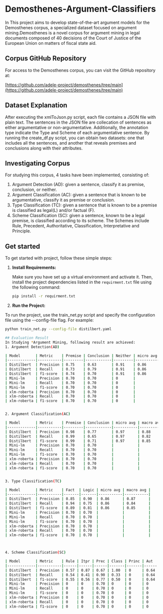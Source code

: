 # Demosthenes-Argument-Classifiers

In This project aims to develop state-of-the-art argument models for the Demosthenes corpus, a specialized dataset focused on argument mining.Demosthenes is a novel corpus for argument mining in legal documents composed of 40 decisions of the Court of Justice of the European Union on matters of fiscal state aid.

## Corpus GitHub Repository
For access to the Demosthenes corpus, you can visit the GitHub repository at:

[https://github.com/adele-project/demosthenes/tree/main](https://github.com/adele-project/demosthenes/tree/main)

## Dataset Explanation
After executing the xmlToJson.py script, each file contains a JSON file with plain text. The sentences in the JSON file are collecation of sentences as either argumentative or non-argumentative. Additionally, the annotation type indicate the Type and Scheme of each argumentative sentence. By running the create_df.py script, you can obtain two datasets: one that includes all the sentences, and another that reveals premises and conclusions along with their attributes.

## Investigating Corpus
For studying this corpus, 4 tasks have been implemented, consisting of:
1. Argument Detection (AD): given a sentence, classify it as premise, conclusion, or neither.
2. Argument Classification (AC): given a sentence that is known to be argumentative, classify it as premise or conclusion.
3. Type Classification (TC): given a sentence that is known to be a premise is classified as legal(L) and/or factual (F).
4. Scheme Classification (SC): given a sentence, known to be a legal premise, is classified according to its scheme. The Schemes include Rule, Precedent, Authoritative, Classification, Interpretative and Principle.

## Get started
To get started with project, follow these simple steps:

1. **Install Requirements:**

   Make sure you have set up a virtual environment and activate it. Then, install the project dependencies listed in the `requirment.txt` file using the following command:

   ```bash
   pip install -r requirment.txt
2. **Run the Project:**

To run the project, use the train_net.py script and specify the configuration file using the --config-file flag. For example:
   ```bash
   python train_net.py --config-file distilbert.yaml

## Evaluation Result
In Studying *Argument Mining, following result are achieved:
1. Argument Detection(AD)

| Model       | Metric    | Premise | Conclusion | Neither | micro avg | macro avg |
|-------------|-----------|---------|------------|---------|-----------|-----------|
| Distilbert  | Precision | 0.75    | 0.63       | 0.91    | 0.86      | 0.76      |
| Distilbert  | Recall    | 0.73    | 0.79       | 0.91    | 0.86      | 0.76      |
| Distilbert  | f1-score  | 0.74    | 0.70       | 0.91    | 0.86      | 0.78      |
| Mini-lm     | Precision | 0.70    | 0.70       | 0       |           |           |
| Mini-lm     | Recall    | 0.70    | 0.70       | 0       |           |           |
| Mini-lm     | f1-score  | 0.70    | 0.70       | 0       |           |           |
| xlm-roberta | Precision | 0.70    | 0.70       | 0       |           |           |
| xlm-roberta | Recall    | 0.70    | 0.70       | 0       |           |           |
| xlm-roberta | f1-score  | 0.70    | 0.70       | 0       |           |           |


2. Argument Classification(AC)

| Model       | Metric    | Premise | Conclusion | micro avg | macro avg |
|-------------|-----------|---------|------------|-----------|-----------|
| Distilbert  | Precision | 0.98    | 0.77       | 0.97      | 0.88      |
| Distilbert  | Recall    | 0.99    | 0.65       | 0.97      | 0.82      |
| Distilbert  | f1-score  | 0.99    | 0.71       | 0.97      | 0.85      |
| Mini-lm     | Precision | 0.70    | 0.70       |           |           |
| Mini-lm     | Recall    | 0.70    | 0.70       |           |           |
| Mini-lm     | f1-score  | 0.70    | 0.70       |           |           |
| xlm-roberta | Precision | 0.70    | 0.70       |           |           |
| xlm-roberta | Recall    | 0.70    | 0.70       |           |           |
| xlm-roberta | f1-score  | 0.70    | 0.70       |           |           |


3. Type Classification(TC)

| Model       | Metric    | Fact  | Logic | micro avg | macro avg |
|-------------|-----------|-------|-------|-----------|-----------|
| Distilbert  | Precision | 0.85  | 0.90  | 0.86      | 0.87      |
| Distilbert  | Recall    | 0.94  | 0.75  | 0.86      | 0.84      |
| Distilbert  | f1-score  | 0.89  | 0.81  | 0.86      | 0.85      |
| Mini-lm     | Precision | 0.70  | 0.70  |           |           |
| Mini-lm     | Recall    | 0.70  | 0.70  |           |           |
| Mini-lm     | f1-score  | 0.70  | 0.70  |           |           |
| xlm-roberta | Precision | 0.70  | 0.70  |           |           |
| xlm-roberta | Recall    | 0.70  | 0.70  |           |           |
| xlm-roberta | f1-score  | 0.70  | 0.70  |           |           |



4. Scheme Classification(SC)

| Model       | Metric    | Rule | Itpr | Prec | Class | Princ | Aut  | micro avg | macro avg |
|-------------|-----------|------|------|------|-------|-------|------|-----------|-----------|
| Distilbert  | Precision | 0.57 | 0.87 | 0.67 | 1.00  | 0     | 0.64 | 0.67      | 0.62      |
| Distilbert  | Recall    | 0.54 | 0.41 | 0.90 | 0.33  | 0     | 0.64 | 0.63      | 0.47      |
| Distilbert  | f1-score  | 0.55 | 0.56 | 0.77 | 0.50  | 0     | 0.64 | 0.65      | 0.50      |
| Mini-lm     | Precision | 0    | 0    | 0.70 | 0     | 0     | 0    |           |           |
| Mini-lm     | Recall    | 0    | 0    | 0.70 | 0     | 0     | 0    |           |           |
| Mini-lm     | f1-score  | 0    | 0    | 0.70 | 0     | 0     | 0    |           |           |
| xlm-roberta | Precision | 0    | 0    | 0.70 | 0     | 0     | 0    |           |           |
| xlm-roberta | Recall    | 0    | 0    | 0.70 | 0     | 0     | 0    |           |           |
| xlm-roberta | f1-score  | 0    | 0    | 0.70 | 0     | 0     | 0    |           |           |


